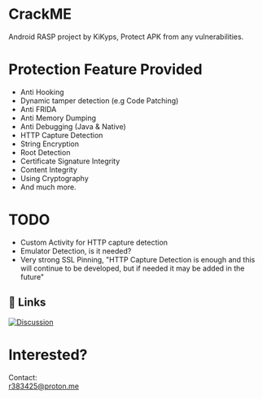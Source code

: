 
# CrackME

Android RASP project by KiKyps, Protect APK from any vulnerabilities.

# Protection Feature Provided

- Anti Hooking
- Dynamic tamper detection (e.g Code Patching)
- Anti FRIDA
- Anti Memory Dumping
- Anti Debugging (Java & Native)
- HTTP Capture Detection
- String Encryption
- Root Detection
- Certificate Signature Integrity
- Content Integrity
- Using Cryptography
- And much more.

# TODO
- Custom Activity for HTTP capture detection
- Emulator Detection, is it needed?
- Very strong SSL Pinning, "HTTP Capture Detection is enough and this will continue to be developed, but if needed it may be added in the future"

## 🔗 Links
[![Discussion](https://img.shields.io/badge/join_the_discussion-000?style=for-the-badge&logo=telegram&logoColor=white)](https://t.me/crkme_xyz)

# Interested?

Contact:\
r383425@proton.me

